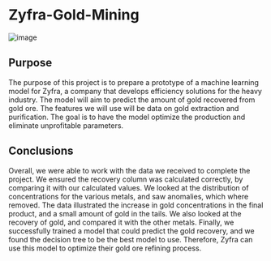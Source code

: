 # Zyfra-Gold-Mining
![image](https://user-images.githubusercontent.com/115895428/216845665-e793f021-67c2-46be-9592-5222adeb1619.png)


## Purpose
The purpose of this project is to prepare a prototype of a machine learning model for Zyfra, a company that develops efficiency solutions for the heavy industry. The model will aim to predict the amount of gold recovered from gold ore. The features we will use will be data on gold extraction and purification. The goal is to have the model optimize the production and eliminate unprofitable parameters. 

## Conclusions
Overall, we were able to work with the data we received to complete the project. We ensured the recovery column was calculated correctly, by comparing it with our calculated values. We looked at the distribution of concentrations for the various metals, and saw anomalies, which where removed. The data illustrated the increase in gold concentrations in the final product, and a small amount of gold in the tails. We also looked at the recovery of gold, and compared it with the other metals. Finally, we successfully trained a model that could predict the gold recovery, and we found the decision tree to be the best model to use. Therefore, Zyfra can use this model to optimize their gold ore refining process.
